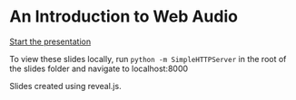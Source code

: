 An Introduction to Web Audio
===============================

[Start the presentation](http://jpdurham.github.io/An-Introduction-to-Web-Audio/#/)

To view these slides locally, run `python -m SimpleHTTPServer` in the root of the slides folder and navigate to localhost:8000

Slides created using reveal.js.
